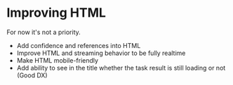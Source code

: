 # Improving HTML

For now it's not a priority.

- Add confidence and references into HTML
- Improve HTML and streaming behavior to be fully realtime
- Make HTML mobile-friendly
- Add ability to see in the title whether the task result is still loading or not (Good DX)
